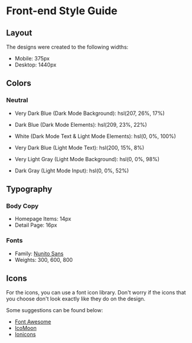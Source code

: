 # Front-end Style Guide

## Layout

The designs were created to the following widths:

- Mobile: 375px
- Desktop: 1440px

## Colors

### Neutral

- Very Dark Blue (Dark Mode Background): hsl(207, 26%, 17%)
- Dark Blue (Dark Mode Elements): hsl(209, 23%, 22%)
- White (Dark Mode Text & Light Mode Elements): hsl(0, 0%, 100%)

- Very Dark Blue (Light Mode Text): hsl(200, 15%, 8%)
- Very Light Gray (Light Mode Background): hsl(0, 0%, 98%)
- Dark Gray (Light Mode Input): hsl(0, 0%, 52%)

## Typography

### Body Copy

- Homepage Items: 14px
- Detail Page: 16px

### Fonts

- Family: [Nunito Sans](https://fonts.google.com/specimen/Nunito+Sans)
- Weights: 300, 600, 800

## Icons

For the icons, you can use a font icon library. Don't worry if the icons that you choose don't look exactly like they do on the design.

Some suggestions can be found below:

- [Font Awesome](https://fontawesome.com)
- [IcoMoon](https://icomoon.io)
- [Ionicons](https://ionicons.com)
